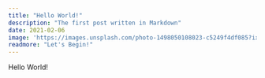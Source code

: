 ```yaml
---
title: "Hello World!"
description: "The first post written in Markdown"
date: 2021-02-06
image: 'https://images.unsplash.com/photo-1498050108023-c5249f4df085?ixid=MXwxMjA3fDB8MHxwaG90by1wYWdlfHx8fGVufDB8fHw%3D&ixlib=rb-1.2.1&auto=format&fit=crop&w=1952&q=80'
readmore: "Let's Begin!"
---
```


Hello World!